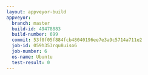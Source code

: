 ```yaml
---
layout: appveyor-build
appveyor:
  branch: master
  build-id: 49478883
  build-number: 699
  commit: 53f0f05f884fcb48040196ee7e3a9c5714a711e2
  job-id: 059h353rqu8uiso6
  job-number: 6
  os-name: Ubuntu
  test-result: 0
---
```

